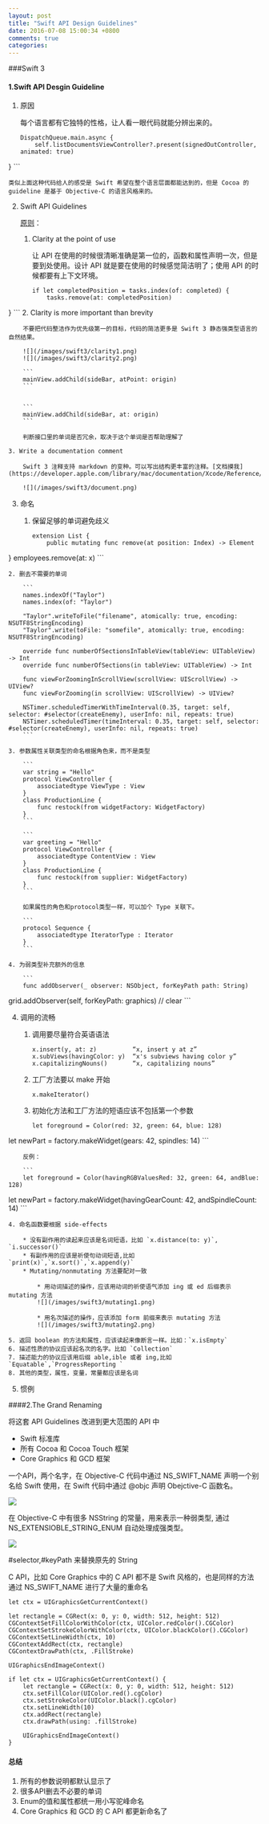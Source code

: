 ```yaml
---
layout: post
title: "Swift API Design Guidelines"
date: 2016-07-08 15:00:34 +0800
comments: true
categories: 
---
```

###Swift 3

#### 1.Swift API Desgin Guideline

1. 原因

	每个语言都有它独特的性格，让人看一眼代码就能分辨出来的。
		
	```
	DispatchQueue.main.async {
		self.listDocumentsViewController?.present(signedOutController, animated: true)}
	```
		
	类似上面这种代码给人的感受是 Swift 希望在整个语言层面都能达到的，但是 Cocoa 的 guideline 是基于 Objective-C 的语言风格来的。
	
2. Swift API Guidelines
	
	[原则](https://swift.org/documentation/api-design-guidelines/)：
	
	1. Clarity at the point of use
		
		让 API 在使用的时候很清晰准确是第一位的，函数和属性声明一次，但是要到处使用。设计 API 就是要在使用的时候感觉简洁明了；使用 API 的时候都要有上下文环境。
		
		```
		if let completedPosition = tasks.index(of: completed) {
			tasks.remove(at: completedPosition)}
		```
	2. Clarity is more important than brevity
	
		不要把代码整洁作为优先级第一的目标，代码的简洁更多是 Swift 3 静态强类型语言的自然结果。
		
		![](/images/swift3/clarity1.png)
		![](/images/swift3/clarity2.png)
		
		```
		mainView.addChild(sideBar, atPoint: origin)
		```
		
		
		```
		mainView.addChild(sideBar, at: origin)
		```
	
		判断接口里的单词是否冗余，取决于这个单词是否帮助理解了
	
	3. Write a documentation comment
	
		Swift 3 注释支持 markdown 的变种。可以写出结构更丰富的注释。[文档摸我](https://developer.apple.com/library/mac/documentation/Xcode/Reference/xcode_markup_formatting_ref/)
		
		![](/images/swift3/document.png)

3. 命名
	
	1. 保留足够的单词避免歧义
		
		```
		extension List {
			public mutating func remove(at position: Index) -> Element
}
employees.remove(at: x)
		```
		
	2. 删去不需要的单词
	
		```
		names.indexOf("Taylor")
		names.index(of: "Taylor")
		
		"Taylor".writeToFile("filename", atomically: true, encoding: NSUTF8StringEncoding)
		"Taylor".write(toFile: "somefile", atomically: true, encoding: NSUTF8StringEncoding)
		
		override func numberOfSectionsInTableView(tableView: UITableView) -> Int
		override func numberOfSections(in tableView: UITableView) -> Int
		
		func viewForZoomingInScrollView(scrollView: UIScrollView) -> UIView?
		func viewForZooming(in scrollView: UIScrollView) -> UIView?
		
		NSTimer.scheduledTimerWithTimeInterval(0.35, target: self, selector: #selector(createEnemy), userInfo: nil, repeats: true)
		NSTimer.scheduledTimer(timeInterval: 0.35, target: self, selector: #selector(createEnemy), userInfo: nil, repeats: true)
		```
	
	3. 参数属性关联类型的命名根据角色来，而不是类型

		```
		var string = "Hello"
		protocol ViewController {
  			associatedtype ViewType : View
		}
		class ProductionLine {
  			func restock(from widgetFactory: WidgetFactory)
		}
		```
		
		```
		var greeting = "Hello"
		protocol ViewController {
			associatedtype ContentView : View
		}
		class ProductionLine {
	  		func restock(from supplier: WidgetFactory)
		}
		```
		
		如果属性的角色和protocol类型一样，可以加个 Type 关联下。
		
		```
		protocol Sequence {
  			associatedtype IteratorType : Iterator
		}
		```
		
	4. 为弱类型补充额外的信息
		
		```
		func addObserver(_ observer: NSObject, forKeyPath path: String)
grid.addObserver(self, forKeyPath: graphics) // clear
		```

4. 调用的流畅
	
	1. 调用要尽量符合英语语法
		
		```
		x.insert(y, at: z)          “x, insert y at z”
		x.subViews(havingColor: y)  “x's subviews having color y”
		x.capitalizingNouns()       “x, capitalizing nouns”
		```
		
	2. 工厂方法要以 make 开始
		
		```
		x.makeIterator()
		```
		
	3. 初始化方法和工厂方法的短语应该不包括第一个参数
		
		```
		let foreground = Color(red: 32, green: 64, blue: 128)
let newPart = factory.makeWidget(gears: 42, spindles: 14)
		```
		
		反例：
		
		```
		let foreground = Color(havingRGBValuesRed: 32, green: 64, andBlue: 128)
let newPart = factory.makeWidget(havingGearCount: 42, andSpindleCount: 14)
		```
		
	4. 命名函数要根据 side-effects
		
		* 没有副作用的读起来应该是名词短语，比如 `x.distance(to: y)`, `i.successor()`
		* 有副作用的应该是祈使句动词短语,比如 `print(x)`,`x.sort()`,`x.append(y)`
		* Mutating/nonmutating 方法要配对一致
			
			* 用动词描述的操作，应该用动词的祈使语气添加 ing 或 ed 后缀表示 mutating 方法 
			![](/images/swift3/mutating1.png)
		
			* 用名次描述的操作，应该添加 form 前缀来表示 mutating 方法 
			![](/images/swift3/mutating2.png)
		
	5. 返回 boolean 的方法和属性，应该读起来像断言一样。比如：`x.isEmpty`
	6. 描述性质的协议应该起名次的名字。比如 `Collection`
	7. 描述能力的协议应该用后缀 able,ible 或者 ing,比如 `Equatable`,`ProgressReporting `
	8. 其他的类型，属性，变量，常量都应该是名词

5. 惯例
	



####2.The Grand Renaming

将这套 API Guidelines 改进到更大范围的 API 中
	
* Swift 标准库
* 所有 Cocoa 和 Cocoa Touch 框架
* Core Graphics 和 GCD 框架

一个API，两个名字，在 Objective-C 代码中通过 NS\_SWIFT\_NAME 声明一个别名给 Swift 使用，在 Swift 代码中通过 @objc 声明 Obejctive-C 函数名。

![](/images/Swift3/rename.png)

在 Objective-C 中有很多 NSString 的常量，用来表示一种弱类型, 通过 NS\_EXTENSIOBLE\_STRING\_ENUM 自动处理成强类型。 

![](/images/Swift3/wrapType.png)

\#selector,\#keyPath 来替换原先的 String

 C API，比如 Core Graphics 中的 C API 都不是 Swift 风格的，也是同样的方法通过 NS\_SWIFT\_NAME  进行了大量的重命名
 
```
let ctx = UIGraphicsGetCurrentContext()

let rectangle = CGRect(x: 0, y: 0, width: 512, height: 512)
CGContextSetFillColorWithColor(ctx, UIColor.redColor().CGColor)
CGContextSetStrokeColorWithColor(ctx, UIColor.blackColor().CGColor)
CGContextSetLineWidth(ctx, 10)
CGContextAddRect(ctx, rectangle)
CGContextDrawPath(ctx, .FillStroke)

UIGraphicsEndImageContext()
```

```
if let ctx = UIGraphicsGetCurrentContext() {
    let rectangle = CGRect(x: 0, y: 0, width: 512, height: 512)
    ctx.setFillColor(UIColor.red().cgColor)
    ctx.setStrokeColor(UIColor.black().cgColor)
    ctx.setLineWidth(10)
    ctx.addRect(rectangle)
    ctx.drawPath(using: .fillStroke)

    UIGraphicsEndImageContext()
}
```
 
#### 总结

1. 所有的参数说明都默认显示了
2. 很多API删去不必要的单词
3. Enum的值和属性都统一用小写驼峰命名
4. Core Graphics 和 GCD 的 C API 都更新命名了